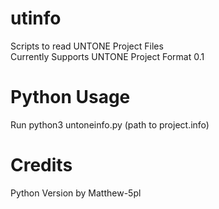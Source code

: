 # utinfo
Scripts to read UNTONE Project Files </br>
Currently Supports UNTONE Project Format 0.1 
# Python Usage
Run python3 untoneinfo.py (path to project.info)
# Credits
Python Version by Matthew-5pl
